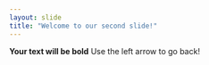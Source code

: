 ```yaml
---
layout: slide
title: "Welcome to our second slide!"
---
```

**Your text will be bold**
Use the left arrow to go back!
